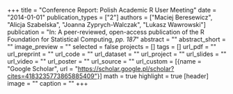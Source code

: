 +++
title = "Conference Report: Polish Academic R User Meeting"
date = "2014-01-01"
publication_types = ["2"]
authors = ["Maciej Beresewicz", "Alicja Szabelska", "Joanna Zyprych-Walczak", "Lukasz Wawrowski"]
publication = "In: A peer-reviewed, open-access publication of the R Foundation for Statistical Computing, _pp. 187_"
abstract = ""
abstract_short = ""
image_preview = ""
selected = false
projects = []
tags = []
url_pdf = ""
url_preprint = ""
url_code = ""
url_dataset = ""
url_project = ""
url_slides = ""
url_video = ""
url_poster = ""
url_source = ""
url_custom = [{name = "Google Scholar", url = "https://scholar.google.pl/scholar?cites=4183235773865885409"}]
math = true
highlight = true
[header]
image = ""
caption = ""
+++
